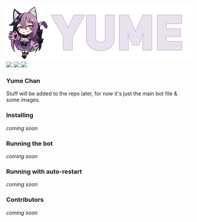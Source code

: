 
![Alt text](resources/yumetrans.png?raw=true "Yume Logo")
![](https://img.shields.io/discord/528937783512006666.svg?style=popout-square)
![](https://img.shields.io/appveyor/ci/gruntjs/grunt.svg?style=popout-square)
![](https://img.shields.io/github/last-commit/google/skia.svg?style=popout-square)

### Yume Chan
Stuff will be added to the repo later, for now it's just the main bot file & some images.

### Installing
*coming soon*

### Running the bot
*coming soon*

### Running with auto-restart
*coming soon*

### Contributors
*coming soon*
